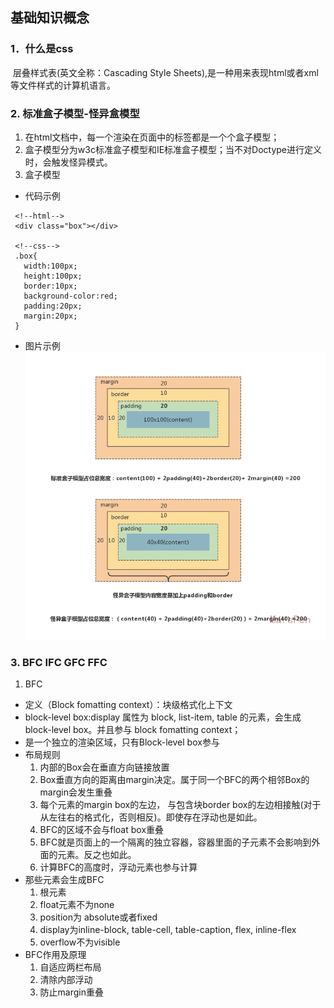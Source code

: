 ## 基础知识概念

### 1．什么是css
 &nbsp;层叠样式表(英文全称：Cascading Style Sheets),是一种用来表现html或者xml等文件样式的计算机语言。
### 2. 标准盒子模型-怪异盒模型
  1. 在html文档中，每一个渲染在页面中的标签都是一个个盒子模型；
  2. 盒子模型分为w3c标准盒子模型和IE标准盒子模型；当不对Doctype进行定义时，会触发怪异模式。
  3. 盒子模型
  - 代码示例
  ```
   <!--html-->
   <div class="box"></div>

   <!--css-->
   .box{
     width:100px;
     height:100px;
     border:10px;
     background-color:red;
     padding:20px;
     margin:20px;
   }
  ```
  - 图片示例
  ![css盒子模型](https://github.com/MarsPen/-notes-summary/blob/master/images/css盒子模型.png "css盒子模型")
### 3. BFC IFC GFC FFC
1. BFC
  - 定义（Block fomatting context）：块级格式化上下文
  - block-level box:display 属性为 block, list-item, table 的元素，会生成 block-level box。并且参与 block fomatting context；
  - 是一个独立的渲染区域，只有Block-level box参与
  - 布局规则
    1. 内部的Box会在垂直方向链接放置
    2. Box垂直方向的距离由margin决定。属于同一个BFC的两个相邻Box的margin会发生重叠
    3. 每个元素的margin box的左边， 与包含块border box的左边相接触(对于从左往右的格式化，否则相反)。即使存在浮动也是如此。
    4. BFC的区域不会与float box重叠
    5. BFC就是页面上的一个隔离的独立容器，容器里面的子元素不会影响到外面的元素。反之也如此。
    6. 计算BFC的高度时，浮动元素也参与计算
  - 那些元素会生成BFC
    1. 根元素
    2. float元素不为none
    3. position为 absolute或者fixed
    4. display为inline-block, table-cell, table-caption, flex, inline-flex
    5. overflow不为visible
  - BFC作用及原理
    1. 自适应两栏布局
    2. 清除内部浮动
    3. 防止margin重叠


  

 


 
